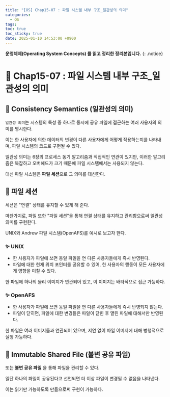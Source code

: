```yaml
---
title: "[OS] Chap15-07 : 파일 시스템 내부 구조_일관성의 의미"
categories:
  - OS
tags:
toc: true
toc_sticky: true
date: 2025-01-10 14:53:00 +0900
---
```


<strong>운영체제(Operating System Concepts) 를 읽고 정리한 정리본입니다.</strong>
{: .notice}

# 📌 Chap15-07 : 파일 시스템 내부 구조_일관성의 의미

## 🫧 Consistency Semantics (일관성의 의미)

`일관성 의미`는 시스템의 특성 중 하나로 동시에 공유 파일에 접근하는 여러 사용자의 의미를 명시한다.

이는 한 사용자에 의한 데이터의 변경이 다른 사용자에게 어떻게 작용하는지를 나타내며, 파일 시스템의 코드로 구현될 수 있다.

일관성 의미는 6장의 프로세스 동기 알고리즘과 직접적인 연관이 있지만, 이러한 알고리즘은 복잡하고 오버헤드가 크기 때문에 파일 시스템에서는 사용되지 않는다.

대신 파일 시스템은 <strong>파일 세션</strong>으로 그 의미를 대신한다.

## 🫧 파일 세션

세션은 "연결" 상태를 유지할 수 있게 해 준다.

마찬가지로, 파일 또한 "파일 세션"을 통해 연결 상태를 유지하고 관리함으로써 일관성 의미를 구현한다.

UNIX와 Andrew 파일 시스템(OpenAFS)를 예시로 보고자 한다.

### ✨ UNIX
- 한 사용자가 파일에 쓰면 동일 파일을 연 다른 사용자들에게 즉시 반영된다.
- 파일에 대한 현재 위치 포인터를 공유할 수 있어, 한 사용자의 행동이 모든 사용자에게 영향을 미칠 수 있다.

한 파일에 하나의 물리 이미지가 연관되어 있고, 이 이미지는 배타적으로 접근 가능하다.

### ✨ OpenAFS

- 한 사용자가 파일에 쓰면 동일 파일을 연 다른 사용자들에게 즉시 반영되지 않는다.
- 파일이 닫히면, 파일에 대한 변경들은 파일이 닫힌 후 열린 파일에 대해서만 반영된다.

한 파일은 여러 이미지들과 연관되어 있으며, 지연 없이 파일 이미지에 대해 병행적으로 실행 가능하다.

## 🫧 Immutable Shared File (불변 공유 파일)

또는 <strong>불변 공유 파일</strong> 을 통해 파일을 관리할 수 있다.

일단 하나의 파일이 공유된다고 선언되면 더 이상 파일이 변경될 수 없음을 나타낸다.

이는 읽기만 가능하도록 만듦으로써 구현이 가능하다.